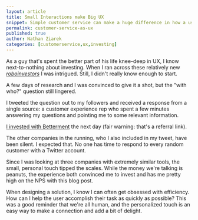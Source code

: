 ```yaml
---
layout: article
title: Small Interactions make Big UX
snippet: Simple customer service can make a huge difference in how a user perceives their experience.
permalink: customer-service-as-ux
published: true
author: Nathan Ziarek
categories: [customerservice,ux,investing]
---
```


As a guy that's spent the better part of his life knee-deep in UX, I know next-to-nothing about investing. When I ran across these relatively new *[roboinvestors][ij]* I was intrigued. Still, I didn't really know enough to start.

A few days of research and I was convinced to give it a shot, but the "with who?" question still lingered.

I tweeted the question out to my followers and received a response from a single source: a customer experience rep who spent a few minutes answering my questions and pointing me to some relevant information.

[I invested with Betterment][bm] the next day (fair warning: that's a referral link).

The other companies in the running, who I also included in my tweet, have been silent. I expected that. No one has time to respond to every random customer with a Twitter account.

Since I was looking at three companies with extremely similar tools, the small, personal touch tipped the scales. While the money we're talking is peanuts, the experience both convinced me to invest and has me pretty high on the NPS with this blog post.

When designing a solution, I know I can often get obsessed with efficiency. How can I help the user accomplish their task as quickly as possible? This was a good reminder that we're all human, and the personalized touch is an easy way to make a connection and add a bit of delight.

[ij]: http://investorjunkie.com/35919/robo-advisors/
[bm]: http://betterment.com/invite/nathanialziarek 